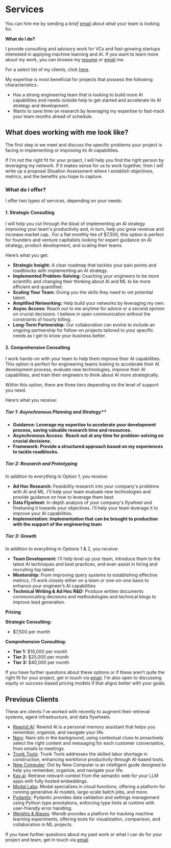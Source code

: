 # Services

You can hire me by sending a _brief_ [email](mailto:jason+hire@jxnl.co) about what your team is looking for.

**What do I do?**

I provide consulting and advisory work for VCs and fast-growing startups interested in applying machine learning and AI. If you want to learn more about my work, you can browse my [resume](https://jxnl.co/) or [email](mailto:jason+hire@jxnl.co) me.

For a select list of my clients, click [here](#previous-clients).

My expertise is most beneficial for projects that possess the following characteristics:

- Has a strong engineering team that is looking to build more AI capabilities and needs outside help to get started and accelerate its AI strategy and development.
- Wants to save time on research by leveraging my expertise to fast-track your team months ahead of schedule.

## What does working with me look like?

The first step is we meet and discuss the specific problems your project is facing in implementing or improving its AI capabilities.

If I'm not the right fit for your project, I will help you find the right person by leveraging my network. If it makes sense for us to work together, then I will write up a proposal Situation Assessment where I establish objectives, metrics, and the benefits you hope to capture.

### **What do I offer?**

I offer two types of services, depending on your needs:

#### **1. Strategic Consulting**

I will help you cut through the bloat of implementing an AI strategy improving your team's productivity and, in turn, help you grow revenue and increase market cap.. For a flat monthly fee of $7,500, this option is perfect for founders and venture capitalists looking for expert guidance on AI strategy, product development, and scaling their teams.

Here’s what you get:

- **Strategic Insight:** A clear roadmap that tackles your pain points and roadblocks with implementing an AI strategy.
- **Implemented Problem-Solving:** Coaching your engineers to be more scientific and changing their thinking about AI and ML to be more efficient and quantified.
- **Scaling Your Team:** Giving you the skills they need to vet potential talent.
- **Amplified Networking:** Help build your networks by leveraging my own.
- **Async Access:** Reach out to me anytime for advice or a second opinion on crucial decisions. I believe in open communication without the constraints of hourly billing.
- **Long-Term Partnership:** Our collaboration can evolve to include an ongoing partnership for follow-on projects tailored to your specific needs as I get to know your business better.

#### **2. Comprehensive Consulting**

I work hands-on with your team to help them improve their AI capabilities. This option is perfect for engineering teams looking to accelerate their AI development process, evaluate new technologies, improve their AI capabilities, and train their engineers to think about AI more strategically.

Within this option, there are three tiers depending on the level of support you need.

Here’s what you receive:

##### Tier 1: Asynchronous Planning and Strategy\*\*

- **Guidance: Leverage my expertise to accelerate your development process, saving valuable research time and resources.**
- **Asynchronous Access:  Reach out at any time for problem-solving on crucial decisions.**
- **Framework: Provide a structured approach based on my experiences to tackle roadblocks.**

##### **Tier 2: Research and Prototyping**

In addition to everything in Option 1, you receive:

- **Ad Hoc Research:** Feasibility research into your company's problems with AI and ML. I’ll help your team evaluate new technologies and provide guidance on how to leverage them best.
- **Data Flywheel:** In-depth analysis of your company's flywheel and finetuning it towards your objectives. I’ll help your team leverage it to improve your AI capabilities.
- **Implementation: Implementation that can be brought to production with the support of the engineering team**

##### **Tier 3: Growth**

In addition to everything in Options 1 & 2, you receive:

- **Team Development:** I’ll help level up your team, introduce them to the latest AI techniques and best practices, and even assist in hiring and recruiting top talent.
- **Mentorship:** From improving query systems to establishing effective metrics, I’ll work closely either on a team or one-on-one basis to enhance your engineer’s AI capabilities
- **Technical Writing & Ad Hoc R&D:** Produce written documents communicating decisions and methodologies and technical blogs to improve lead generation.

**Pricing**

**Strategic Consulting:**

- $7,500 per month

**Comprehensive Consulting:**

- **Tier 1:** $10,000 per month
- **Tier 2:** $25,000 per month
- **Tier 3:** $40,000 per month

If you have further questions about these options or if these aren’t quite the right fit for your project, get in touch via [email](mailto:jason+hire@jxnl.co). I'm also open to discussing equity or success-based pricing models if that aligns better with your goals.

## Previous Clients

These are clients I've worked with recently to augment their retrieval systems, agent infrastructure, and data flywheels.

- [Rewind AI](http://rewind.ai/): Rewind AI is a personal memory assistant that helps you remember, organize, and navigate your life.
- [Naro](http://narohq.com/): Naro sits in the background, using contextual clues to proactively select the right content and messaging for each customer conversation, from emails to meetings.
- [Trunk Tools](https://trunktools.com/): Trunk Tools addresses the skilled labor shortage in construction, enhancing workforce productivity through AI-based tools.
- [New Computer](http://new.computer/): Dot by New Computer is an intelligent guide designed to help you remember, organize, and navigate your life.
- [Kay.ai](http://kay.ai/): Retrieve relevant context from the semantic web for your LLM apps with fully hosted embeddings.
- [Modal Labs](https://modal.com/): Modal specializes in cloud functions, offering a platform for running generative AI models, large-scale batch jobs, and more.
- [Pydantic](http://pydantic.dev/): Pydantic provides data validation and settings management using Python type annotations, enforcing type hints at runtime with user-friendly error handling.
- [Weights & Biases](https://wandb.ai/): Wandb provides a platform for tracking machine learning experiments, offering tools for visualization, comparison, and collaboration in ML projects.

If you have further questions about my past work or what I can do for your project and team, get in touch via [email](mailto:jason+hire@jxnl.co)
